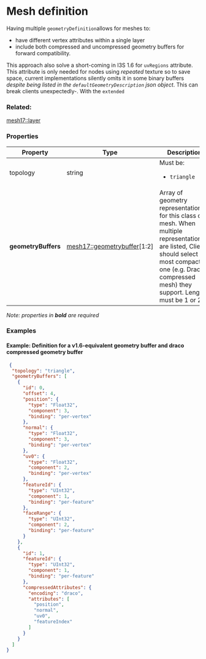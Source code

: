 # Mesh definition



Having multiple `geometryDefinition`allows for meshes to:

- have different vertex attributes within a single layer 
- include both compressed and uncompressed geometry buffers for forward compatibility. 


This approach also solve a short-coming in I3S 1.6 for `uvRegions` attribute. This attribute is only needed for nodes using _repeated_ texture so to save space, current implementations silently omits it in some binary buffers *despite being listed in the `defaultGeometryDescription` json object*. This can break clients unexpectedly-.  With the `extended`

### Related:

[mesh17::layer](layer.md)
### Properties

| Property | Type | Description |
| --- | --- | --- |
| topology | string | <div>Must be:<ul><li>`triangle`</li></ul></div> |
| **geometryBuffers** | [mesh17::geometrybuffer](geometrybuffer.md)[1:2] | Array of geometry representation(s) for this class of mesh. When multiple representations are listed, Clients should select the most compact one (e.g. Draco compressed mesh) they support. Length must be 1 or 2 |

*Note: properties in **bold** are required*

### Examples 

#### Example: Definition for a v1.6-equivalent geometry buffer and draco compressed geometry buffer 

```json
 {
  "topology": "triangle",
  "geometryBuffers": [
    {
      "id": 0,
      "offset": 4,
      "position": {
        "type": "Float32",
        "component": 3,
        "binding": "per-vertex"
      },
      "normal": {
        "type": "Float32",
        "component": 3,
        "binding": "per-vertex"
      },
      "uv0": {
        "type": "Float32",
        "component": 2,
        "binding": "per-vertex"
      },
      "featureId": {
        "type": "UInt32",
        "component": 1,
        "binding": "per-feature"
      },
      "faceRange": {
        "type": "UInt32",
        "component": 2,
        "binding": "per-feature"
      }
    },
    {
      "id": 1,
      "featureId": {
        "type": "UInt32",
        "component": 1,
        "binding": "per-feature"
      },
      "compressedAttributes": {
        "encoding": "draco",
        "attributes": [
          "position",
          "normal",
          "uv0",
          "featureIndex"
        ]
      }
    }
  ]
} 
```

